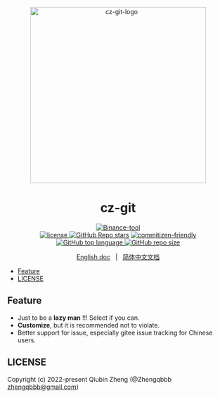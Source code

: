 <p align="center">
    <a target="_blank" href="https://github.com/Zhengqbbb/cz-git">
        <img src="https://user-images.githubusercontent.com/40693636/154064210-964aeaa0-d9dc-4cea-9e52-2ffc3789611b.png" alt="cz-git-logo" width="400" data-width="400" data-height="400">
    </a>
</p>

<h1 align="center">cz-git</h1>

<p align="center">
    <a target="_blank" href="https://github.com/Zhengqbbb/cz-git"><img alt="Binance-tool" src="https://img.shields.io/badge/Commitizen-Adapter-red.svg?logo=git&style=flat"><img>
    <br/>
    <a href="https://github.com/Zhengqbbb/cz-git/blob/main/LICENSE"><img alt="license" src="https://img.shields.io/badge/license-MIT-brightgreen.svg"><img>
    <img alt="GitHub Repo stars" src="https://img.shields.io/github/stars/zhengqbbb/cz-git?style=social"></img></a>
    <a target="_blank" href="http://commitizen.github.io/cz-cli/">
    <img alt="commitizen-friendly" src="https://img.shields.io/badge/commitizen-friendly-brightgreen.svg"><img></a>
    <br/>
    <a href="https://www.npmjs.com/package/cz-git">
    <img alt="GitHub top language" src="https://img.shields.io/npm/v/cz-git?style=flat-square&logo=npm">
    <img alt="GitHub repo size" src="https://img.shields.io/npm/dm/cz-git.svg?style=flat-square&logo=npm"><img>
    </a>
</p>
<p align="center">
    <a href="https://github.com/Zhengqbbb/cz-git/blob/main/README.md">English doc</a>
    &nbsp; | &nbsp;
    <a href="https://www.qbenben.com/docs/play/commitizen-adapter-git-cz">简体中文文档</a>
</p>

<!-- TOC -->

- [Feature](#feature)
- [LICENSE](#license)

<!-- /TOC -->

## Feature
- Just to be a **lazy man** !!! Select if you can.
- **Customize**, but it is recommended not to violate.
- Better support for issue, especially gitee issue tracking for Chinese users.

## LICENSE
Copyright (c) 2022-present Qiubin Zheng (@Zhengqbbb zhengqbbb@gmail.com)